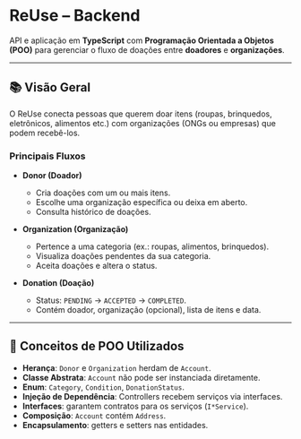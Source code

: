 # ReUse – Backend

API e aplicação em **TypeScript** com **Programação Orientada a Objetos (POO)** para gerenciar o fluxo de doações entre **doadores** e **organizações**.

---

## 📚 Visão Geral

O ReUse conecta pessoas que querem doar itens (roupas, brinquedos, eletrônicos, alimentos etc.) com organizações (ONGs ou empresas) que podem recebê-los.

### Principais Fluxos
- **Donor (Doador)**  
  - Cria doações com um ou mais itens.  
  - Escolhe uma organização específica ou deixa em aberto.  
  - Consulta histórico de doações.

- **Organization (Organização)**  
  - Pertence a uma categoria (ex.: roupas, alimentos, brinquedos).  
  - Visualiza doações pendentes da sua categoria.  
  - Aceita doações e altera o status.

- **Donation (Doação)**  
  - Status: `PENDING` → `ACCEPTED` → `COMPLETED`.  
  - Contém doador, organização (opcional), lista de itens e data.

---

## 🧠 Conceitos de POO Utilizados
- **Herança**: `Donor` e `Organization` herdam de `Account`.  
- **Classe Abstrata**: `Account` não pode ser instanciada diretamente.  
- **Enum**: `Category`, `Condition`, `DonationStatus`.  
- **Injeção de Dependência**: Controllers recebem serviços via interfaces.  
- **Interfaces**: garantem contratos para os serviços (`I*Service`).  
- **Composição**: `Account` contém `Address`.  
- **Encapsulamento**: getters e setters nas entidades.

